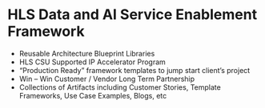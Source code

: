 # HLS Data and AI Service Enablement Framework 


- Reusable Architecture Blueprint Libraries
- HLS CSU Supported IP Accelerator Program
- “Production Ready” framework templates to jump start client’s project
- Win – Win Customer / Vendor Long Term Partnership
- Collections of Artifacts including Customer Stories, Template Frameworks, Use Case Examples, Blogs, etc   

